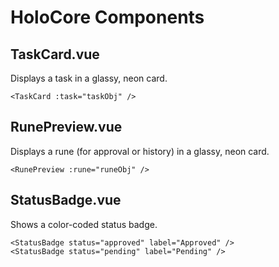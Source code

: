 # HoloCore Components

## TaskCard.vue
Displays a task in a glassy, neon card.

```
<TaskCard :task="taskObj" />
```

## RunePreview.vue
Displays a rune (for approval or history) in a glassy, neon card.

```
<RunePreview :rune="runeObj" />
```

## StatusBadge.vue
Shows a color-coded status badge.

```
<StatusBadge status="approved" label="Approved" />
<StatusBadge status="pending" label="Pending" />
``` 